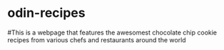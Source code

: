 # odin-recipes
#This is a webpage that features the awesomest chocolate chip cookie recipes from various chefs and restaurants around the world